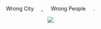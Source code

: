 <p align=center> Wrong City⠀⠀,⠀⠀Wrong People⠀⠀. <p align=center>


<p align="center">
  <img src="https://media1.tenor.com/m/cZIGo-5PN04AAAAd/johnny-silverhand-v-cyberpunk.gif"/>
</p>

